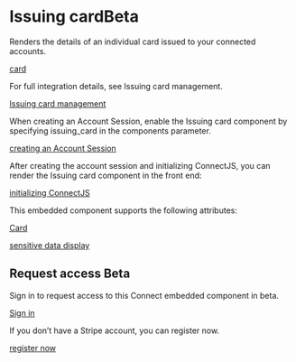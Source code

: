 # Issuing cardBeta

Renders the details of an individual card issued to your connected accounts.

[card](/api/issuing/cards)

For full integration details, see Issuing card management.

[Issuing card management](/issuing/connect/embedded-components#issuing-card-component)

When creating an Account Session, enable the Issuing card component by specifying issuing_card in the components parameter.

[creating an Account Session](/api/account_sessions/create)

After creating the account session and initializing ConnectJS, you can render the Issuing card component in the front end:

[initializing ConnectJS](/connect/get-started-connect-embedded-components#account-sessions)

This embedded component supports the following attributes:

[Card](/api/issuing/cards/object#issuing_card_object-id)

[sensitive data display](#sensitive-data-display)

## Request access  Beta

Sign in to request access to this Connect embedded component in beta.

[Sign in](https://dashboard.stripe.com/login?redirect=https%3A%2F%2Fdocs.stripe.com%2Fconnect%2Fsupported-embedded-components%2Fissuing-card)

If you don’t have a Stripe account, you can register now.

[register now](https://dashboard.stripe.com/register)
